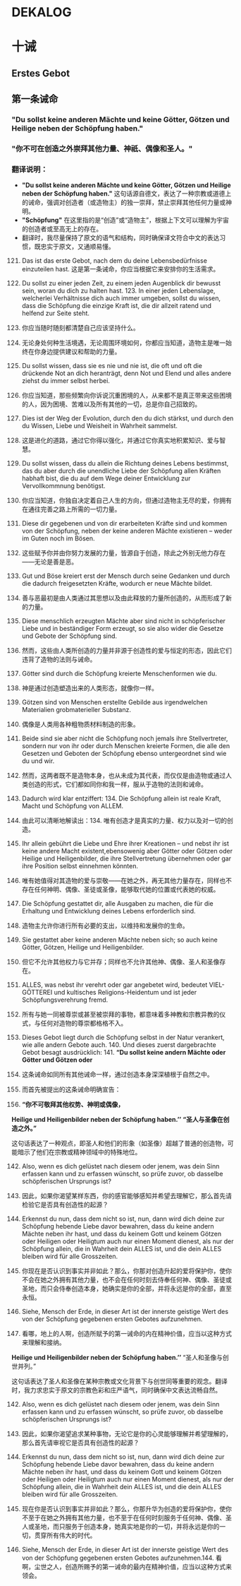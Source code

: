 # DEKALOG
# 十诫

## Erstes Gebot
## 第一条诫命

### "Du sollst keine anderen Mächte und keine Götter, Götzen und Heilige neben der Schöpfung haben."
### "你不可在创造之外崇拜其他力量、神祇、偶像和圣人。"

### 翻译说明：
- **"Du sollst keine anderen Mächte und keine Götter, Götzen und Heilige neben der Schöpfung haben."** 这句话源自德文，表达了一种宗教或道德上的诫命，强调对创造者（或造物主）的独一崇拜，禁止崇拜其他任何力量或神明。
- **"Schöpfung"** 在这里指的是“创造”或“造物主”，根据上下文可以理解为宇宙的创造者或至高无上的存在。
- 翻译时，我尽量保持了原文的语气和结构，同时确保译文符合中文的表达习惯，既忠实于原文，又通顺易懂。

121. Das ist das erste Gebot, nach dem du deine Lebensbedürfnisse einzuteilen hast.
这是第一条诫命，你应当根据它来安排你的生活需求。

122. Du sollst zu einer jeden Zeit, zu einem jeden Augenblick dir bewusst sein, woran du dich zu halten hast. 123. In einer jeden Lebenslage, welcherlei Verhältnisse dich auch immer umgeben, sollst du wissen, dass die Schöpfung die einzige Kraft ist, die dir allzeit ratend und helfend zur Seite steht.
122. 你应当随时随刻都清楚自己应该坚持什么。  
123. 无论身处何种生活境遇，无论周围环境如何，你都应当知道，造物主是唯一始终在你身边提供建议和帮助的力量。

124. Du sollst wissen, dass sie es nie und nie ist, die oft und oft die drückende Not an dich heranträgt, denn Not und Elend und alles andere ziehst du immer selbst herbei.
124. 你应当知道，那些频繁向你诉说沉重困境的人，从来都不是真正带来这些困境的人，因为困境、苦难以及所有其他的一切，总是你自己招致的。

125. Dies ist der Weg der Evolution, durch den du dich stärkst, und durch den du Wissen, Liebe und Weisheit in Wahrheit sammelst.
125. 这是进化的道路，通过它你得以强化，并通过它你真实地积累知识、爱与智慧。

126. Du sollst wissen, dass du allein die Richtung deines Lebens bestimmst, das du aber durch die unendliche Liebe der Schöpfung allen Kräften habhaft bist, die du auf dem Wege deiner Entwicklung zur Vervollkommnung benötigst.
126. 你应当知道，你独自决定着自己人生的方向，但通过造物主无尽的爱，你拥有在通往完善之路上所需的一切力量。

127. Diese dir gegebenen und von dir erarbeiteten Kräfte sind und kommen von der Schöpfung, neben der keine anderen Mächte existieren – weder im Guten noch im Bösen.
127. 这些赋予你并由你努力发展的力量，皆源自于创造，除此之外别无他力存在——无论是善是恶。

128. Gut und Böse kreiert erst der Mensch durch seine Gedanken und durch die dadurch freigesetzten Kräfte, wodurch er neue Mächte bildet.
128. 善与恶最初是由人类通过其思想以及由此释放的力量所创造的，从而形成了新的力量。

129. Diese menschlich erzeugten Mächte aber sind nicht in schöpferischer Liebe und in beständiger Form erzeugt, so sie also wider die Gesetze und Gebote der Schöpfung sind.
129. 然而，这些由人类所创造的力量并非源于创造性的爱与恒定的形态，因此它们违背了造物的法则与诫命。

130. Götter sind durch die Schöpfung kreierte Menschenformen wie du.
130. 神是通过创造塑造出来的人类形态，就像你一样。

131. Götzen sind von Menschen erstellte Gebilde aus irgendwelchen Materialien grobmaterieller Substanz.
131. 偶像是人类用各种粗物质材料制造的形象。

132. Beide sind sie aber nicht die Schöpfung noch jemals ihre Stellvertreter, sondern nur von ihr oder durch Menschen kreierte Formen, die alle den Gesetzen und Geboten der Schöpfung ebenso untergeordnet sind wie du und wir.
132. 然而，这两者既不是造物本身，也从未成为其代表，而仅仅是由造物或通过人类创造的形式，它们都如同你和我一样，服从于造物的法则和诫命。

133. Dadurch wird klar entziffert: 134. Die Schöpfung allein ist reale Kraft, Macht und Schöpfung von ALLEM.
133. 由此可以清晰地解读出：134. 唯有创造才是真实的力量、权力以及对一切的创造。

135. Ihr allein gebührt die Liebe und Ehre ihrer Kreationen – und nebst ihr ist keine andere Macht existent,ebensowenig aber Götter oder Götzen oder Heilige und Heiligenbilder, die ihre Stellvertretung übernehmen oder gar ihre Position selbst einnehmen könnten.
135. 唯有她值得对其造物的爱与崇敬——在她之外，再无其他力量存在，同样也不存在任何神明、偶像、圣徒或圣像，能够取代她的位置或代表她的权威。

136. Die Schöpfung gestattet dir, alle Ausgaben zu machen, die für die Erhaltung und Entwicklung deines Lebens erforderlich sind.
136. 造物主允许你进行所有必要的支出，以维持和发展你的生命。

137. Sie gestattet aber keine anderen Mächte neben sich; so auch keine Götter, Götzen, Heilige und Heiligenbilder.
137. 但它不允许其他权力与它并存；同样也不允许其他神、偶像、圣人和圣像存在。

138. ALLES, was nebst ihr verehrt oder gar angebetet wird, bedeutet VIEL-GÖTTEREI und kultisches Religions-Heidentum und ist jeder Schöpfungsverehrung fremd.
138. 所有与她一同被尊崇或甚至被崇拜的事物，都意味着多神教和宗教异教的仪式，与任何对造物的尊崇都格格不入。

139. Dieses Gebot liegt durch die Schöpfung selbst in der Natur verankert, wie alle andern Gebote auch. 140. Und dieses zuerst dargebrachte Gebot besagt ausdrücklich: 141. **“Du sollst keine andern Mächte oder Götter und Götzen oder**
139. 这条诫命如同所有其他诫命一样，通过创造本身深深植根于自然之中。  
140. 而首先被提出的这条诫命明确宣告：  
141. **“你不可敬拜其他权势、神明或偶像，**

**Heilige und Heiligenbilder neben der Schöpfung haben.’’**
**“圣人与圣像在创造之外。”**

这句话表达了一种观点，即圣人和他们的形象（如圣像）超越了普通的创造物，可能暗示了他们在宗教或精神领域中的特殊地位。

142. Also, wenn es dich gelüstet nach diesem oder jenem, was dein Sinn erfassen kann und zu erfassen wünscht, so prüfe zuvor, ob dasselbe schöpferischen Ursprungs ist?
142. 因此，如果你渴望某样东西，你的感官能够感知并希望去理解它，那么首先请检验它是否具有创造性的起源？

143. Erkennst du nun, dass dem nicht so ist, nun, dann wird dich deine zur Schöpfung hebende Liebe davor bewahren, dass du keine andern Mächte neben ihr hast, und dass du keinem Gott und keinem Götzen oder Heiligen oder Heiligtum auch nur einen Moment dienest, als nur der Schöpfung allein, die in Wahrheit dein ALLES ist, und die dein ALLES bleiben wird für alle Grosszeiten.
143. 你现在是否认识到事实并非如此？那么，你那对创造升起的爱将保护你，使你不会在她之外拥有其他力量，也不会在任何时刻去侍奉任何神、偶像、圣徒或圣地，而只会侍奉创造本身，她确实是你的全部，并将永远是你的全部，直至永恒。

144. Siehe, Mensch der Erde, in dieser Art ist der innerste geistige Wert des von der Schöpfung gegebenen ersten Gebotes aufzunehmen.
144. 看哪，地上的人啊，创造所赋予的第一诫命的内在精神价值，应当以这种方式来理解和接纳。

**Heilige und Heiligenbilder neben der Schöpfung haben.’’**
“圣人和圣像与创世并列。” 

这句话表达了圣人和圣像在某种宗教或文化背景下与创世同等重要的观念。翻译时，我力求忠实于原文的宗教色彩和庄严语气，同时确保中文表达流畅自然。

142. Also, wenn es dich gelüstet nach diesem oder jenem, was dein Sinn erfassen kann und zu erfassen wünscht, so prüfe zuvor, ob dasselbe schöpferischen Ursprungs ist?
142. 因此，如果你渴望追求某种事物，无论它是你的心灵能够理解并希望理解的，那么首先请审视它是否具有创造性的起源？

143. Erkennst du nun, dass dem nicht so ist, nun, dann wird dich deine zur Schöpfung hebende Liebe davor bewahren, dass du keine andern Mächte neben ihr hast, und dass du keinem Gott und keinem Götzen oder Heiligen oder Heiligtum auch nur einen Moment dienest, als nur der Schöpfung allein, die in Wahrheit dein ALLES ist, und die dein ALLES bleiben wird für alle Grosszeiten.
143. 现在你是否认识到事实并非如此？那么，你那升华为创造的爱将保护你，使你不至于在她之外拥有其他力量，也不至于在任何时刻服务于任何神、偶像、圣人或圣地，而只服务于创造本身，她真实地是你的一切，并将永远是你的一切，贯穿所有伟大的时代。

144. Siehe, Mensch der Erde, in dieser Art ist der innerste geistige Wert des von der Schöpfung gegebenen ersten Gebotes aufzunehmen.144. 看啊，尘世之人，创造所赐予的第一诫命的最内在精神价值，应当以这种方式来领会。

